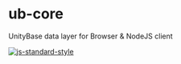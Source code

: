 # ub-core

UnityBase data layer for Browser & NodeJS client

[![js-standard-style](https://cdn.rawgit.com/feross/standard/master/badge.svg)](https://github.com/feross/standard)

